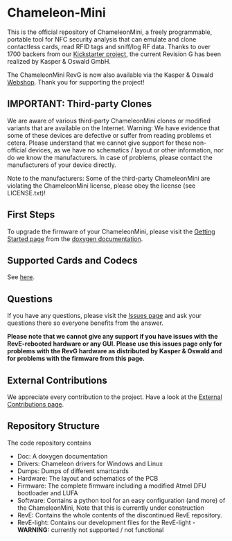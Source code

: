 Chameleon-Mini
==============
This is the official repository of ChameleonMini, a freely programmable, portable tool for NFC security analysis that can emulate and clone contactless cards, read RFID tags and sniff/log RF data. Thanks to over 1700 backers from our [Kickstarter project](https://www.kickstarter.com/projects/1980078555/chameleonmini-a-versatile-nfc-card-emulator-and-mo), the current Revision G has been realized by Kasper & Oswald GmbH.

The ChameleonMini RevG is now also available via the Kasper & Oswald [Webshop](https://shop.kasper.it/). Thank you for supporting the project!

IMPORTANT: Third-party Clones
------------------
We are aware of various third-party ChameleonMini clones or modified variants that are available on the Internet. Warning: We have evidence that some of these devices are defective or suffer from reading problems et cetera. Please understand that we cannot give support for these non-official devices, as we have no schematics / layout or other information, nor do we know the manufacturers. In case of problems, please contact the manufacturers of your device directly.

Note to the manufacturers: Some of the third-party ChameleonMini are violating the ChameleonMini license, please obey the license (see LICENSE.txt)!

First Steps
-----------
To upgrade the firmware of your ChameleonMini, please visit the [Getting Started page](https://cdn.statically.io/gh/emsec/ChameleonMini/master/Doc/Doxygen/html/_page__getting_started.html) from the [doxygen documentation](https://cdn.statically.io/gh/emsec/ChameleonMini/master/Doc/Doxygen/html/index.html).

Supported Cards and Codecs
--------------------------
See [here](https://github.com/emsec/ChameleonMini/wiki/Supported-Cards-and--Codecs).


Questions
---------
If you have any questions, please visit the [Issues page](https://github.com/emsec/ChameleonMini/issues) and ask your questions there so everyone benefits from the answer.

**Please note that we cannot give any support if you have issues with the RevE-rebooted hardware or any GUI. Please use this issues page only for problems with the RevG hardware as distributed by Kasper & Oswald and for problems with the firmware from this page.**

External Contributions
----------------------
We appreciate every contribution to the project. Have a look at the [External Contributions page](https://github.com/emsec/ChameleonMini/wiki/External-Contributions).

Repository Structure
--------------------
The code repository contains
* Doc: A doxygen documentation
* Drivers: Chameleon drivers for Windows and Linux
* Dumps: Dumps of different smartcards
* Hardware: The layout and schematics of the PCB
* Firmware: The complete firmware including a modified Atmel DFU bootloader and LUFA
* Software: Contains a python tool for an easy configuration (and more) of the ChameleonMini, Note that this is currently under construction
* RevE: Contains the whole contents of the discontinued RevE repository.
* RevE-light: Contains our development files for the RevE-light - **WARNING:** currently not supported / not functional
